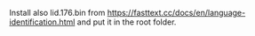

Install also lid.176.bin from https://fasttext.cc/docs/en/language-identification.html and put it in the root folder.